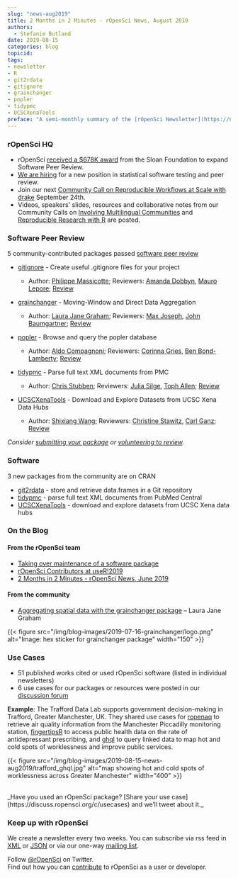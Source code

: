 ```yaml
---
slug: "news-aug2019"
title: 2 Months in 2 Minutes - rOpenSci News, August 2019
authors:
  - Stefanie Butland
date: 2019-08-15
categories: blog
topicid:
tags:
- newsletter
- R
- git2rdata
- gitignore
- grainchanger
- popler
- tidypmc
- UCSCXenaTools
preface: "A semi-monthly summary of the [rOpenSci Newsletter](https://news.ropensci.org/) including software reviews, packages on CRAN, use cases, posts from staff and community, and events. June 24 to August 5, 2019"
---
```

### rOpenSci HQ

* rOpenSci [received a $678K award](/blog/2019/07/15/expanding-software-review/) from the Sloan Foundation to expand Software Peer Review.
* [We are hiring](/blog/2019/07/18/ropensci-hiring/) for a new position in statistical software testing and peer review.
*  Join our next [Community Call on Reproducible Workflows at Scale with drake](blog/2019/08/08/commcall-sep2019/) September 24th.
*  Videos, speakers' slides, resources and collaborative notes from our Community Calls on [Involving Multilingual Communities](/commcalls/2019-06-28/) and [Reproducible Research with R](/commcalls/2019-07-30/) are posted.


### Software Peer Review

5 community-contributed packages passed [software peer review](/software-review/)

<!---- alphabetical order. For link to package, use 1) https://docs.ropensci.org/pkgname when docs are rendered without errors or bad links to images or 2) to the source code page e.g. https://github.com/ropensci/grainchanger when docs page has errors
---->
* [gitignore](https://docs.ropensci.org/gitignore/) - Create useful .gitignore files for your project
  * Author: [Philippe Massicotte](https://github.com/PMassicotte); Reviewers: [Amanda Dobbyn](https://github.com/aedobbyn), [Mauro Lepore](https://github.com/maurolepore); [Review](https://github.com/ropensci/software-review/issues/303)

* [grainchanger](https://docs.ropensci.org/grainchanger/) - Moving-Window and Direct Data Aggregation
  * Author: [Laura Jane Graham](https://github.com/laurajanegraham); Reviewers: [Max Joseph](https://github.com/mbjoseph), [John Baumgartner](https://github.com/johnbaums); [Review](https://github.com/ropensci/onboarding/issues/289)

* [popler](https://github.com/ropensci/popler) - Browse and query the popler database
  * Author: [Aldo Compagnoni](https://github.com/AldoCompagnoni); Reviewers: [Corinna Gries](https://github.com/cgries), [Ben Bond-Lamberty](https://github.com/bpbond); [Review](https://github.com/ropensci/software-review/issues/254)

* [tidypmc](https://docs.ropensci.org/tidypmc/) - Parse full text XML documents from PMC
  * Author: [Chris Stubben](https://github.com/cstubben); Reviewers: [Julia Silge](https://github.com/juliasilge), [Toph Allen](https://github.com/toph-allen);
[Review](https://github.com/ropensci/software-review/issues/290)

* [UCSCXenaTools](https://github.com/ropensci/UCSCXenaTools) - Download and Explore Datasets from UCSC Xena Data Hubs
    * Author: [Shixiang Wang](https://github.com/ShixiangWang); Reviewers: [Christine Stawitz](https://github.com/ChristineStawitz-NOAA), [Carl Ganz](https://github.com/carlganz); [Review](https://github.com/ropensci/software-review/issues/315)

_Consider [submitting your package](https://devguide.ropensci.org/softwarereviewintro.html) or [volunteering to review](https://devguide.ropensci.org/softwarereviewintro.html#whyreview)._

### Software

3 new packages from the community are on CRAN

* [git2rdata](https://docs.ropensci.org/git2rdata/) - store and retrieve data.frames in a Git repository
* [tidypmc](https://docs.ropensci.org/tidypmc/) - parse full text XML documents from PubMed Central
* [UCSCXenaTools](https://github.com/ropensci/UCSCXenaTools) - download and explore datasets from UCSC Xena data hubs


### On the Blog

#### From the rOpenSci team
* [Taking over maintenance of a software package](https://ropensci.org/blog/2019/06/12/taking-over-maint/)
* [rOpenSci Contributors at useR!2019](/blog/2019/07/08/user2019/)
* [2 Months in 2 Minutes - rOpenSci News, June 2019](https://ropensci.org/blog/2019/06/20/news-jun2019/)


#### From the community
* [Aggregating spatial data with the grainchanger package](/blog/2019/07/16/grainchanger/) – Laura Jane Graham

{{< figure src="/img/blog-images/2019-07-16-grainchanger/logo.png" alt="Image: hex sticker for grainchanger package" width="150" >}}
<br/>

### Use Cases

* 51 published works cited or used rOpenSci software (listed in individual newsletters)
* 6 use cases for our packages or resources were posted in our [discussion forum](https://discuss.ropensci.org/c/usecases)

**Example**: The Trafford Data Lab supports government decision-making in Trafford, Greater Manchester, UK. They shared use cases for [ropenaq](https://discuss.ropensci.org/t/promoting-r-and-ropensci-packages-in-uk-local-government/1776) to retrieve air quality information from the Manchester Piccadilly monitoring station, [fingertipsR](https://discuss.ropensci.org/t/using-fingertipsr-for-public-health-data-in-uk-local-government/1780) to access public health data on the rate of antidepressant prescribing, and [ghql](https://discuss.ropensci.org/t/querying-linked-data-to-improve-public-services/1781) to query linked data to map hot and cold spots of worklessness and improve public services.

{{< figure src="/img/blog-images/2019-08-15-news-aug2019/trafford_ghql.jpg" alt="map showing hot and cold spots of worklessness across Greater Manchester" width="400" >}}

<br/>
_Have you used an rOpenSci package? [Share your use case](https://discuss.ropensci.org/c/usecases) and we’ll tweet about it._


### Keep up with rOpenSci

We create a newsletter every two weeks. You can subscribe via rss feed in [XML](https://news.ropensci.org/feed.xml) or [JSON](https://news.ropensci.org/feed.json) or via our one-way [mailing list](/#subscribe).

Follow [@rOpenSci](https://twitter.com/ropensci) on Twitter.
<br/>
Find out how you can [contribute](https://devguide.ropensci.org/contributingguide.html) to rOpenSci as a user or developer.

